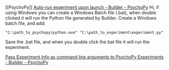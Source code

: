 [[PsychoPy]]
[Auto-run experiment upon launch - Builder - PsychoPy](https://discourse.psychopy.org/t/auto-run-experiment-upon-launch/9745/2)
Hi, if using Windows you can create a Windows Batch file (.bat), when double clicked it will run the Python file generated by Builder. Create a Windows batch file, and add:

`"C:\path_to_psychopy\python.exe" "C:\path_to_experiment\experiment.py"`

Save the .bat file, and when you double click the bat file it will run the experiment.

[Pass Experiment Info as command line arguments to PsychoPy Experiments - Builder - PsychoPy](https://discourse.psychopy.org/t/pass-experiment-info-as-command-line-arguments-to-psychopy-experiments/6984/3)

